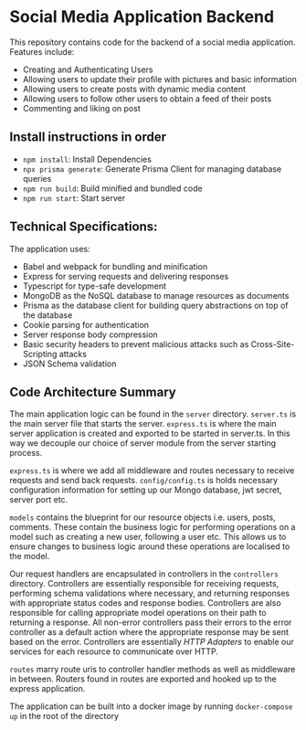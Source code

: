 # Social Media Application Backend

This repository contains code for the backend of a social media application. Features include:

* Creating and Authenticating Users
* Allowing users to update their profile with pictures and basic information
* Allowing users to create posts with dynamic media content
* Allowing users to follow other users to obtain a feed of their posts
* Commenting and liking on post

## Install instructions in order

* `npm install`: Install Dependencies
* `npx prisma generate`: Generate Prisma Client for managing database queries
* `npm run build`: Build minified and bundled code
* `npm run start`: Start server

## Technical Specifications:

The application uses:

* Babel and webpack for bundling and minification
* Express for serving requests and delivering responses
* Typescript for type-safe development
* MongoDB as the NoSQL database to manage resources as documents
* Prisma as the database client for building query abstractions on top of the database
* Cookie parsing for authentication
* Server response body compression
* Basic security headers to prevent malicious attacks such as Cross-Site-Scripting attacks
* JSON Schema validation

## Code Architecture Summary

The main application logic can be found in the `server` directory. `server.ts` is the main server file that starts the
server. `express.ts` is where the main server application is created and exported to be started in server.ts. In this
way we decouple our choice of server module from the server starting process. 

`express.ts` is where we add all
middleware and routes necessary to receive requests and send back requests. `config/config.ts` is holds necessary
configuration information for setting up our Mongo database, jwt secret, server port etc.

`models` contains the blueprint for our resource objects i.e. users, posts, comments. These contain the business logic
for performing operations on a model such as creating a new user, following a user etc. This allows us to ensure changes
to business logic around these operations are localised to the model. 

Our request handlers are encapsulated in controllers in the `controllers` directory. Controllers are essentially responsible for receiving requests, performing schema validations where necessary, and returning responses with appropriate status codes and response bodies.
Controllers are also responsible for calling appropriate model operations on their path to returning a response. All
non-error controllers pass their errors to the error controller as a default action where the appropriate response may
be sent based on the error. Controllers are essentially *HTTP Adapters* to enable our services for each resource to communicate over HTTP.

`routes` marry route uris to controller handler methods as well as middleware in between. Routers found in routes are
exported and hooked up to the express application.

The application can be built into a docker image by running `docker-compose up`
in the root of the directory
